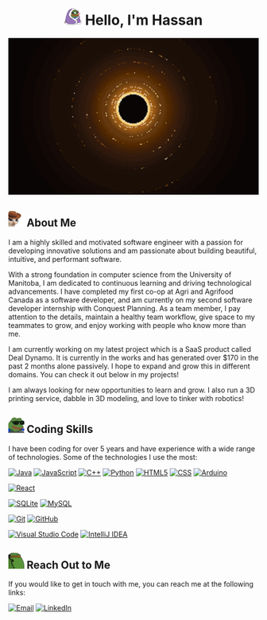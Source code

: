 <h1 align="center"><img src="assets/blanketJam.webp" width="35"> Hello, I'm Hassan</h1>

![Banner](./assets/banner.gif)

## ![meowdy](/assets/meowdy1x.webp "meowdy") About Me

I am a highly skilled and motivated software engineer with a passion for developing innovative solutions and am passionate about building beautiful, intuitive, and performant software. 

With a strong foundation in computer science from the University of Manitoba, I am dedicated to continuous learning and driving technological advancements. I have completed my first co-op at Agri and Agrifood Canada as a software developer, and am currently on my second software developer internship with Conquest Planning. As a team member, I pay attention to the details, maintain a healthy team workflow, give space to my teammates to grow, and enjoy working with people who know more than me.

I am currently working on my latest project which is a SaaS product called Deal Dynamo. It is currently in the works and has generated over $170 in the past 2 months alone passively. I hope to expand and grow this in different domains. You can check it out below in my projects!

I am always looking for new opportunities to learn and grow. I also run a 3D printing service, dabble in 3D modeling, and love to tinker with robotics!

## ![HACKERMANS](/assets/HACKERMANS1x.webp "HACKERMANS") Coding Skills

I have been coding for over 5 years and have experience with a wide range of technologies. Some of the technologies I use the most:

<!-- Programming Languages -->
[![Java](https://img.shields.io/badge/java-%23ED8B00.svg?style=for-the-badge&logo=openjdk&logoColor=white)](https://dev.java/)
[![JavaScript](https://img.shields.io/badge/javascript-%23323330.svg?style=for-the-badge&logo=javascript&logoColor=%23F7DF1E)](https://developer.mozilla.org/en-US/docs/Web/JavaScript)
[![C++](https://img.shields.io/badge/c++-%2300599C.svg?style=for-the-badge&logo=c%2B%2B&logoColor=white)](https://devdocs.io/cpp/)
[![Python](https://img.shields.io/badge/python-3670A0?style=for-the-badge&logo=python&logoColor=ffdd54)](https://www.python.org/)
[![HTML5](https://img.shields.io/badge/html5-%23E34F26.svg?style=for-the-badge&logo=html5&logoColor=white)](https://developer.mozilla.org/en-US/docs/Web/HTML)
[![CSS](https://img.shields.io/badge/CSS-1572B6?style=for-the-badge&logo=css3&logoColor=white)](https://developer.mozilla.org/en-US/docs/Web/CSS)
[![Arduino](https://img.shields.io/badge/-Arduino-00979D?style=for-the-badge&logo=Arduino&logoColor=white)](https://www.arduino.cc/en/software)



<!-- Frontend -->
[![React](https://img.shields.io/badge/react-%2320232a.svg?style=for-the-badge&logo=react&logoColor=%2361DAFB)](https://react.dev/)


<!-- Backend -->
<!-- [![Node.js][Node.js]][Node.js-url]
[![Express][Express]][Express-url]
[![dotnet][dotnet]][dotnet-url]
[![Electron][Electron]][Electron-url] -->

<!-- Databases -->
[![SQLite](https://img.shields.io/badge/sqlite-%2307405e.svg?style=for-the-badge&logo=sqlite&logoColor=white)](https://www.sqlite.org/index.html)
[![MySQL](https://img.shields.io/badge/mysql-%2300f.svg?style=for-the-badge&logo=mysql&logoColor=white)](https://www.mysql.com/)

<!-- Software/Websites -->
[![Git](https://img.shields.io/badge/Git-F05032?style=for-the-badge&logo=git&logoColor=white)](https://git-scm.com/)
[![GitHub](https://img.shields.io/badge/GitHub-181717?style=for-the-badge&logo=github&logoColor=white)](https://github.com)
<!-- [![Figma][Figma]][Figma-url] -->
<!-- [![Docker][Docker]][Docker-url] -->
[![Visual Studio Code](https://img.shields.io/badge/Visual%20Studio%20Code-0078d7.svg?style=for-the-badge&logo=visual-studio-code&logoColor=white)](https://code.visualstudio.com/)
[![IntelliJ IDEA](https://img.shields.io/badge/IntelliJIDEA-000000.svg?style=for-the-badge&logo=intellij-idea&logoColor=white)](https://www.jetbrains.com/idea/)

## ![hmmPHONE](/assets/hmmPHONE1x.webp "hmmPHONE") Reach Out to Me

If you would like to get in touch with me, you can reach me at the following links:

[![Email][Email]][Email-url]
[![LinkedIn][LinkedIn]][LinkedIn-url]

<!-- MARKDOWN LINKS & IMAGES -->
<!-- https://www.markdownguide.org/basic-syntax/#reference-style-links -->

<!-- Contact Me -->
<!-- Links -->
[Email]: https://img.shields.io/badge/Gmail-D14836?style=for-the-badge&logo=gmail&logoColor=white
[Email-url]: mailto:hkhan701personal@gmail.com
[LinkedIn]: https://img.shields.io/badge/LinkedIn-0077B5?style=for-the-badge&logo=linkedin&logoColor=white
[LinkedIn-url]: https://www.linkedin.com/in/hassankhan701/
